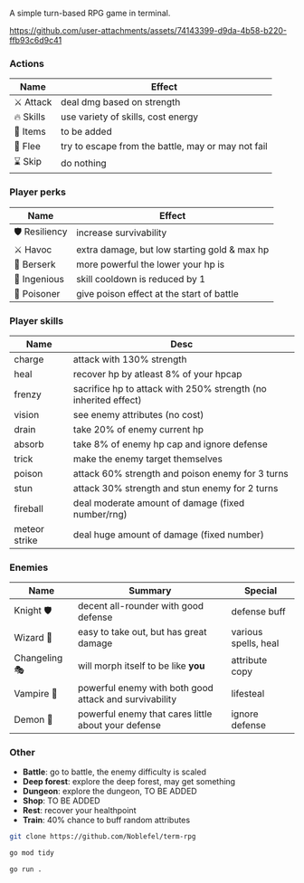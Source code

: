 A simple turn-based RPG game in terminal.

https://github.com/user-attachments/assets/74143399-d9da-4b58-b220-ffb93c6d9c41

### Actions

| Name      | Effect                                             |
| --------- | -------------------------------------------------- |
| ⚔️ Attack | deal dmg based on strength                         |
| 🔥 Skills | use variety of skills, cost energy                 |
| 🧰 Items  | to be added                                        |
| 🏃 Flee   | try to escape from the battle, may or may not fail |
| ⌛ Skip   | do nothing                                         |

### Player perks

| Name          | Effect                                       |
| ------------- | -------------------------------------------- |
| 🛡️ Resiliency | increase survivability                       |
| ⚔️ Havoc      | extra damage, but low starting gold & max hp |
| 🐻 Berserk    | more powerful the lower your hp is           |
| 🐇 Ingenious  | skill cooldown is reduced by 1               |
| 🍹 Poisoner   | give poison effect at the start of battle    |

### Player skills

| Name          | Desc                                                            |
| ------------- | --------------------------------------------------------------- |
| charge        | attack with 130% strength                                       |
| heal          | recover hp by atleast 8% of your hpcap                          |
| frenzy        | sacrifice hp to attack with 250% strength (no inherited effect) |
| vision        | see enemy attributes (no cost)                                  |
| drain         | take 20% of enemy current hp                                    |
| absorb        | take 8% of enemy hp cap and ignore defense                      |
| trick         | make the enemy target themselves                                |
| poison        | attack 60% strength and poison enemy for 3 turns                |
| stun          | attack 30% strength and stun enemy for 2 turns                  |
| fireball      | deal moderate amount of damage (fixed number/rng)               |
| meteor strike | deal huge amount of damage (fixed number)                       |

### Enemies

| Name          | Summary                                                | Special              |
| ------------- | ------------------------------------------------------ | -------------------- |
| Knight 🛡️     | decent all-rounder with good defense                   | defense buff         |
| Wizard 🧙     | easy to take out, but has great damage                 | various spells, heal |
| Changeling 🎭 | will morph itself to be like **you**                   | attribute copy       |
| Vampire 🧛    | powerful enemy with both good attack and survivability | lifesteal            |
| Demon 👹      | powerful enemy that cares little about your defense    | ignore defense       |

### Other

- **Battle**: go to battle, the enemy difficulty is scaled
- **Deep forest**: explore the deep forest, may get something
- **Dungeon**: explore the dungeon, TO BE ADDED
- **Shop**: TO BE ADDED
- **Rest**: recover your healthpoint
- **Train**: 40% chance to buff random attributes

```bash
git clone https://github.com/Noblefel/term-rpg
```

```sh
go mod tidy
```

```sh
go run .
```
